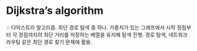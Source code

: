 # Dijkstra’s algorithm

<aside>
💡 다익스트라 알고리즘.
최단 경로 탐색 중 하나.
가중치가 있는 그래프에서 시작 정점부터 각 정점까지의 최단 거리를 저장하는 배열을 유지해 탐색 진행.
경로 탐색, 네트워크 라우팅 같은 최단 경로 찾기 문제에 활용.

</aside>